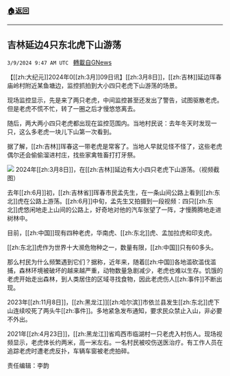 ###  [:house:返回](README.md)
---


## 吉林延边4只东北虎下山游荡
`3/9/2024 9:47 AM UTC ` [轉載自GNews](https://gnews.org/articles/2379591)

【[[zh:大纪元]]2024年0[[zh:3月]]09日讯】[[zh:3月8日]]，[[zh:吉林]]延边珲春庙岭村附近某鱼塘边，监控抓拍到大小四只老虎下山游荡的场景。

现场监控显示，先是来了两只老虎，中间监控甚至还发出了警告，试图驱散老虎。但是老虎不慌不忙，转了一圈之后才慢悠悠离去。

随后，两大两小四只老虎都出现在监控范围内。当地村民说：去年冬天时发现一只，这么多老虎一块儿下山第一次看到。

据了解，[[zh:吉林]]珲春这一带老虎是常客了。当地人早就见怪不怪了，这些老虎偶尔还会偷偷溜进村庄，找些家禽牲畜打打牙祭。

![](https://i.epochtimes.com/assets/uploads/2024/03/id14198464-7d337f6c1b04d25ae8598e0ab229c9b0-600x474.png "") 2024年[[zh:3月8日]]，在[[zh:吉林]]延边有大小四只老虎下山游荡。（视频截图）

去年[[zh:6月]]初，[[zh:吉林省]]珲春市民孟先生，在一条山间公路上看到[[zh:东北]]虎在公路上游荡。[[zh:6月]]中旬，孟先生又拍摄到一段视频：四只[[zh:东北]]虎悠闲地走上山间的公路上，好奇地对他的汽车张望了一阵，才慢腾腾地走进树林中。

目前，[[zh:中国]]现有四种老虎，华南虎、[[zh:东北]]虎、孟加拉虎和印支虎。

[[zh:东北]]虎作为世界十大濒危物种之一，数量有限，[[zh:中国]]只有60多头。

那么村民为什么频繁遇到它们？据称，近年来，随着[[zh:中国]]各地滥砍滥伐滥捕，森林环境被破坏的越来越严重，动物数量急剧减少，老虎也难以生存。饥饿的老虎开始走出森林，到人类居住的区域寻找食物，因此老虎伤人[[zh:事件]]不断出现。

2023年[[zh:11月8日]]，[[zh:黑龙江]][[zh:哈尔滨]]市依兰县发生[[zh:东北]]虎下山连续咬死了两头牛[[zh:事件]]。多地紧急发布通知，要求民众禁止入山，非必要不外出。

2021年[[zh:4月23日]]，[[zh:黑龙江]]省鸡西市临湖村一只老虎入村伤人。现场视频显示，老虎体长约两米，高一米左右。一名村民被咬伤送医治疗。有工作人员在追踪老虎时遭老虎反扑，车辆车窗被老虎拍碎。

责任编辑：李韵
